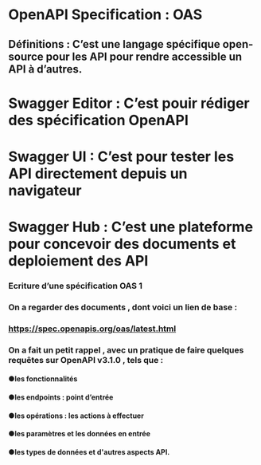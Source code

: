 # OpenAPI Specification : OAS

## Définitions : C’est une langage spécifique open-source pour les API pour rendre accessible un API à d’autres.

# Swagger Editor : C’est pouir rédiger des spécification OpenAPI
# Swagger UI : C’est pour tester les API directement depuis un navigateur
# Swagger Hub : C’est une plateforme pour concevoir des documents et deploiement des API

### Ecriture d’une spécification OAS 1
 
### On a regarder des documents , dont voici un lien de base :
### https://spec.openapis.org/oas/latest.html

### On a fait un petit rappel , avec un pratique de faire quelques requêtes sur OpenAPI v3.1.0 , tels que :		

#### ●les fonctionnalités
#### ●les endpoints : point d’entrée
#### ●les opérations : les actions à effectuer
#### ●les paramètres et les données en entrée
#### ●les types de données et d'autres aspects API.
